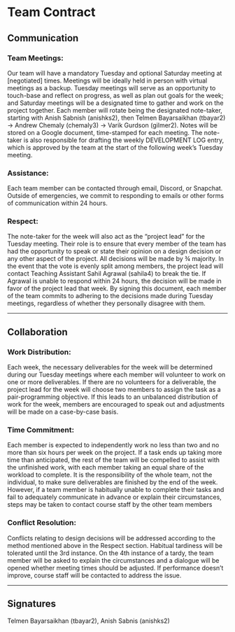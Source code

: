 # Team Contract

## Communication
### Team Meetings:
Our team will have a mandatory Tuesday and optional Saturday meeting at [negotiated] times. Meetings will be ideally held in person with virtual meetings as a backup. Tuesday meetings will serve as an opportunity to touch-base and reflect on progress, as well as plan out goals for the week; and Saturday meetings will be a designated time to gather and work on the project together. Each member will rotate being the designated note-taker, starting with Anish Sabnish (anishks2), then Telmen Bayarsaikhan (tbayar2) -> Andrew Chemaly (chemaly3) -> Varik Gurdson (gilmer2). Notes will be stored on a Google document, time-stamped for each meeting. The note-taker is also responsible for drafting the weekly DEVELOPMENT LOG entry, which is approved by the team at the start of the following week’s Tuesday meeting.

### Assistance:
Each team member can be contacted through email, Discord, or Snapchat. Outside of emergencies, we commit to responding to emails or other forms of communication within 24 hours.

### Respect:
The note-taker for the week will also act as the “project lead” for the Tuesday meeting. Their role is to ensure that every member of the team has had the opportunity to speak or state their opinion on a design decision or any other aspect of the project. All decisions will be made by ¾ majority. In the event that the vote is evenly split among members, the project lead will contact Teaching Assistant Sahil Agrawal (sahila4) to break the tie. If Agrawal is unable to respond within 24 hours, the decision will be made in favor of the project lead that week. By signing this document, each member of the team commits to adhering to the decisions made during Tuesday meetings, regardless of whether they personally disagree with them.

---

## Collaboration
### Work Distribution:
Each week, the necessary deliverables for the week will be determined during our Tuesday meetings where each member will volunteer to work on one or more deliverables. If there are no volunteers for a deliverable, the project lead for the week will choose two members to assign the task as a pair-programming objective. If this leads to an unbalanced distribution of work for the week, members are encouraged to speak out and adjustments will be made on a case-by-case basis.

### Time Commitment:
Each member is expected to independently work no less than two and no more than six hours per week on the project. If a task ends up taking more time than anticipated, the rest of the team will be compelled to assist with the unfinished work, with each member taking an equal share of the workload to complete. It is the responsibility of the whole team, not the individual, to make sure deliverables are finished by the end of the week. However, if a team member is habitually unable to complete their tasks and fail to adequately communicate in advance or explain their circumstances, steps may be taken to contact course staff by the other team members

### Conflict Resolution:
Conflicts relating to design decisions will be addressed according to the method mentioned above in the Respect section. Habitual tardiness will be tolerated until the 3rd instance. On the 4th instance of a tardy, the team member will be asked to explain the circumstances and a dialogue will be opened whether meeting times should be adjusted. If performance doesn’t improve, course staff will be contacted to address the issue.

---

## Signatures
Telmen Bayarsaikhan (tbayar2), Anish Sabnis (anishks2)
